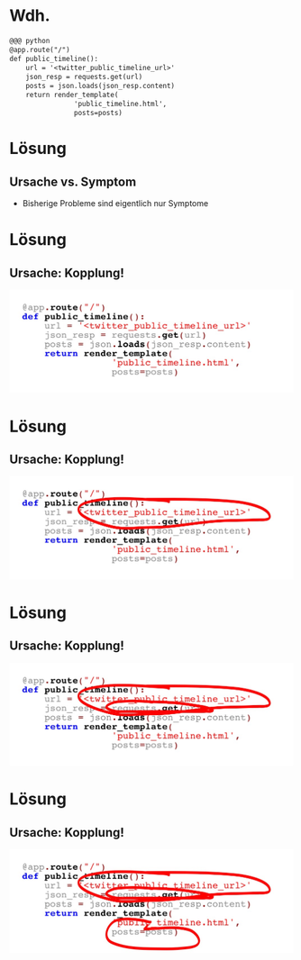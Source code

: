<!SLIDE code code-small>

# Wdh.

    @@@ python
    @app.route("/")
    def public_timeline():
        url = '<twitter_public_timeline_url>' 
        json_resp = requests.get(url)
        posts = json.loads(json_resp.content)
        return render_template(
                    'public_timeline.html', 
                    posts=posts)


<!SLIDE bullets incremental>

# Lösung
## Ursache vs. Symptom

* Bisherige Probleme sind eigentlich nur Symptome


<!SLIDE bullets incremental>

# Lösung
## Ursache: Kopplung!

![](code-coupling.jpg)


<!SLIDE bullets incremental>

# Lösung
## Ursache: Kopplung!

![](code-coupling-1.jpg)

<!SLIDE bullets incremental>

# Lösung
## Ursache: Kopplung!

![](code-coupling-2.jpg)

<!SLIDE bullets incremental>

# Lösung
## Ursache: Kopplung!

![](code-coupling-3.jpg)



